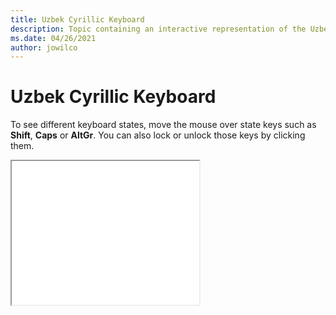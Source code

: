 ```yaml
--- 
title: Uzbek Cyrillic Keyboard 
description: Topic containing an interactive representation of the Uzbek Cyrillic Keyboard 
ms.date: 04/26/2021 
author: jowilco 
--- 
```

 
# Uzbek Cyrillic Keyboard 
 
To see different keyboard states, move the mouse over state keys such as **Shift**, **Caps** or **AltGr**. You can also lock or unlock those keys by clicking them. 
 
<iframe src="kbduzb.html" height="230"></iframe> 
